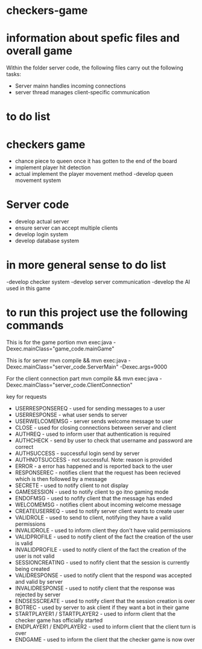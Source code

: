 # checkers-game

# information about spefic files and overall game

Within the folder server code, the following files carry out the following tasks:
- Server mainn handles incoming connections
- server thread manages client-specific communication


# to do list

# checkers game
- chance piece to queen once it has gotten to the end of the board
- implement player hit detection
- actual implement the player movement method
-develop queen movement system
# Server code
- develop actual server
- ensure server can accept multiple clients
- develop login system
- develop database system

# in more general sense to do list

-develop checker system
-develop server communication
-develop the AI used in this game



# to run this project use the following commands

This is for the game portion
mvn exec:java -Dexec.mainClass="game_code.mainGame"

This is for server
mvn compile && mvn exec:java -Dexec.mainClass="server_code.ServerMain" -Dexec.args=9000

For the client connection part
mvn compile && mvn exec:java -Dexec.mainClass="server_code.ClientConnection"

key for requests
- USERRESPONSEREQ - used for sending messages to a user
- USERRESPONSE - what user sends to server
- USERWELCOMEMSG - server sends welcome message to user
- CLOSE - used for closing connections between server and client
- AUTHREQ - used to inform user that authentication is required
- AUTHCHECK - send by user to check that username and password are correct
- AUTHSUCCESS - successful login send by server
- AUTHNOTSUCCESS - not successful. Note: reason is provided
- ERROR - a error has happened and is reported back to the user
- RESPONSEREC - notifies client that the request has been recieved which is then followed by a message
- SECRETE - used to notify client to not display
- GAMESESSION - used to notify client to go itno gaming mode
- ENDOFMSG - used to nofify client that the message has ended
- WELCOMEMSG - notifies client about incoming welcome message
- CREATEUSERREQ - used to notify server client wants to create user
- VALIDROLE - used to send to client, notifying they have a valid permissions
- INVALIDROLE - used to inform client they don't have valid permissions
- VALIDPROFILE - used to notify client of the fact the creation of the user is  valid
- INVALIDPROFILE - used to notify client of the fact the creation of the user is not valid
- SESSIONCREATING - used to nofify client that the session is currently being created
- VALIDRESPONSE - used to notify client that the respond was accepted and valid by server
- INVALIDRESPONSE - used to notify client that the response was rejected by server
- ENDSESSCREATE - used to notify client that the session creation is over
- BOTREC - used by server to ask client if they want a bot in their game
- STARTPLAYER1 / STARTPLAYER2  - used to inform client that the checker game has officially started
- ENDPLAYER1 / ENDPLAYER2  - used to inform client that the client turn is over
- ENDGAME - used to inform the client that the checker game is now over